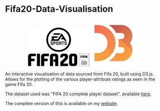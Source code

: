 # Fifa20-Data-Visualisation

<p align="center">
  <img src="images/fifa20.png" target="" width="200" height="125" /></img>
  <img src="images/d3.png" target="" width="150" height="150" /></img>
</p>

An interactive visualisation of data sourced from Fifa 20, built using D3.js. Allows for the plotting of the various player-attribute ratings as seen in the game Fifa 20.

The dataset used was "FIFA 20 complete player dataset", available <a href="https://www.kaggle.com/stefanoleone992/fifa-20-complete-player-dataset">here</a>.

The complete version of this is available on my <a href="https://syrekgmr.github.io/assets/fifa.html">website</a>.
